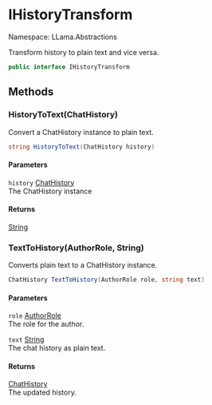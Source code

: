 # IHistoryTransform

Namespace: LLama.Abstractions

Transform history to plain text and vice versa.

```csharp
public interface IHistoryTransform
```

## Methods

### **HistoryToText(ChatHistory)**

Convert a ChatHistory instance to plain text.

```csharp
string HistoryToText(ChatHistory history)
```

#### Parameters

`history` [ChatHistory](./llama.common.chathistory.md)<br>
The ChatHistory instance

#### Returns

[String](https://docs.microsoft.com/en-us/dotnet/api/system.string)<br>

### **TextToHistory(AuthorRole, String)**

Converts plain text to a ChatHistory instance.

```csharp
ChatHistory TextToHistory(AuthorRole role, string text)
```

#### Parameters

`role` [AuthorRole](./llama.common.authorrole.md)<br>
The role for the author.

`text` [String](https://docs.microsoft.com/en-us/dotnet/api/system.string)<br>
The chat history as plain text.

#### Returns

[ChatHistory](./llama.common.chathistory.md)<br>
The updated history.
